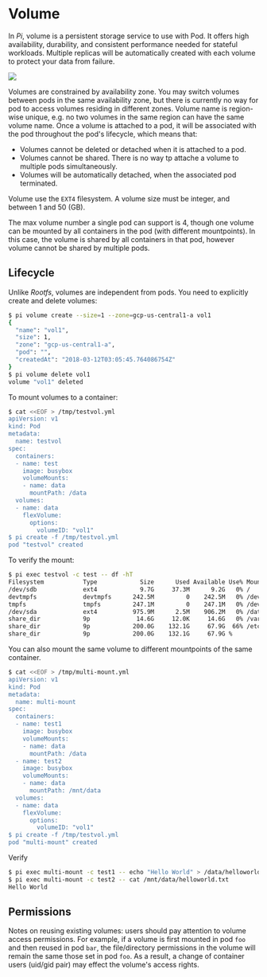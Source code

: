 # Volume

In _Pi_, volume is a persistent storage service to use with Pod. It offers high availability, durability, and consistent performance needed for stateful workloads. Multiple replicas will be automatically created with each volume to protect your data from failure.

![](https://trello-attachments.s3.amazonaws.com/5700ea0da7030dcf7485ed70/5a9946fe778993901468c0e9/3b8092f3df5f47b45c57690998d91c2d/6.png)

Volumes are constrained by availability zone. You may switch volumes between pods in the same availability zone, but there is currently no way for pod to access volumes residing in different zones. Volume name is region-wise unique, e.g. no two volumes in the same region can have the same volume name. Once a volume is attached to a pod, it will be associated with the pod throughout the pod's lifecycle, which means that:

- Volumes cannot be deleted or detached when it is attached to a pod.
-  Volumes cannot be shared. There is no way tp attache a volume to multiple pods simultaneously.
- Volumes will be automatically detached, when the associated pod terminated.

Volume use the `EXT4` filesystem. A volume size must be integer, and between 1 and 50 (GB).

The max volume number a single pod can support is 4, though one volume can be mounted by all containers in the pod (with different mountpoints). In this case, the volume is shared by all containers in that pod, however volume cannot be shared by multiple pods.

Lifecycle
---------------------------

Unlike _Rootfs_, volumes are independent from pods. You need to explicitly create and delete volumes:

```sh
$ pi volume create --size=1 --zone=gcp-us-central1-a vol1
{
  "name": "vol1",
  "size": 1,
  "zone": "gcp-us-central1-a",
  "pod": "",
  "createdAt": "2018-03-12T03:05:45.764086754Z"
}
$ pi volume delete vol1
volume "vol1" deleted
```

To mount volumes to a container:

```sh
$ cat <<EOF > /tmp/testvol.yml
apiVersion: v1
kind: Pod
metadata:
  name: testvol
spec:
  containers:
  - name: test
    image: busybox
    volumeMounts:
    - name: data
      mountPath: /data
  volumes:
  - name: data
    flexVolume:
      options:
        volumeID: "vol1"
$ pi create -f /tmp/testvol.yml
pod "testvol" created
```

To verify the mount:

```sh
$ pi exec testvol -c test -- df -hT
Filesystem           Type            Size      Used Available Use% Mounted on
/dev/sdb             ext4            9.7G     37.3M      9.2G   0% /
devtmpfs             devtmpfs      242.5M         0    242.5M   0% /dev
tmpfs                tmpfs         247.1M         0    247.1M   0% /dev/shm
/dev/sda             ext4          975.9M      2.5M    906.2M   0% /data
share_dir            9p             14.6G     12.0K     14.6G   0% /var/run/secrets/kubernetes.io/serviceaccount
share_dir            9p            200.0G    132.1G     67.9G  66% /etc/hosts
share_dir            9p            200.0G    132.1G     67.9G %
```

You can also mount the same volume to different mountpoints of the same container.

```sh
$ cat <<EOF > /tmp/multi-mount.yml
apiVersion: v1
kind: Pod
metadata:
  name: multi-mount
spec:
  containers:
  - name: test1
    image: busybox
    volumeMounts:
    - name: data
      mountPath: /data
  - name: test2
    image: busybox
    volumeMounts:
    - name: data
      mountPath: /mnt/data
  volumes:
  - name: data
    flexVolume:
      options:
        volumeID: "vol1"
$ pi create -f /tmp/testvol.yml
pod "multi-mount" created
```

Verify

```sh
$ pi exec multi-mount -c test1 -- echo "Hello World" > /data/helloworld.txt
$ pi exec multi-mount -c test2 -- cat /mnt/data/helloworld.txt
Hello World
```

Permissions
---------------------------

Notes on reusing existing volumes: users should pay attention to volume access permissions. For example, if a volume is first mounted in pod `foo` and then reused in pod `bar`, the file/directory permissions in the volume will remain the same those set in pod `foo`. As a result, a change of container users (uid/gid pair) may effect the volume's access rights.
